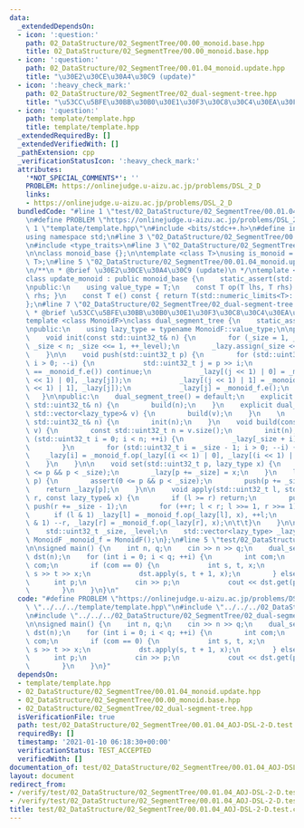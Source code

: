 ```yaml
---
data:
  _extendedDependsOn:
  - icon: ':question:'
    path: 02_DataStructure/02_SegmentTree/00.00_monoid.base.hpp
    title: 02_DataStructure/02_SegmentTree/00.00_monoid.base.hpp
  - icon: ':question:'
    path: 02_DataStructure/02_SegmentTree/00.01.04_monoid.update.hpp
    title: "\u30E2\u30CE\u30A4\u30C9 (update)"
  - icon: ':heavy_check_mark:'
    path: 02_DataStructure/02_SegmentTree/02_dual-segment-tree.hpp
    title: "\u53CC\u5BFE\u30BB\u30B0\u30E1\u30F3\u30C8\u30C4\u30EA\u30FC"
  - icon: ':question:'
    path: template/template.hpp
    title: template/template.hpp
  _extendedRequiredBy: []
  _extendedVerifiedWith: []
  _pathExtension: cpp
  _verificationStatusIcon: ':heavy_check_mark:'
  attributes:
    '*NOT_SPECIAL_COMMENTS*': ''
    PROBLEM: https://onlinejudge.u-aizu.ac.jp/problems/DSL_2_D
    links:
    - https://onlinejudge.u-aizu.ac.jp/problems/DSL_2_D
  bundledCode: "#line 1 \"test/02_DataStructure/02_SegmentTree/00.01.04_AOJ-DSL-2-D.test.cpp\"\
    \n#define PROBLEM \"https://onlinejudge.u-aizu.ac.jp/problems/DSL_2_D\"\n#line\
    \ 1 \"template/template.hpp\"\n#include <bits/stdc++.h>\n#define int int64_t\n\
    using namespace std;\n#line 3 \"02_DataStructure/02_SegmentTree/00.01.04_monoid.update.hpp\"\
    \n#include <type_traits>\n#line 3 \"02_DataStructure/02_SegmentTree/00.00_monoid.base.hpp\"\
    \n\nclass monoid_base {};\n\ntemplate <class T>\nusing is_monoid = std::is_base_of<monoid_base,\
    \ T>;\n#line 5 \"02_DataStructure/02_SegmentTree/00.01.04_monoid.update.hpp\"\n\
    \n/**\n * @brief \u30E2\u30CE\u30A4\u30C9 (update)\n */\ntemplate <typename T>\n\
    class update_monoid : public monoid_base {\n    static_assert(std::is_arithmetic<T>::value);\n\
    \npublic:\n    using value_type = T;\n    const T op(T lhs, T rhs) const { return\
    \ rhs; }\n    const T e() const { return T(std::numeric_limits<T>::max()); }\n\
    };\n#line 7 \"02_DataStructure/02_SegmentTree/02_dual-segment-tree.hpp\"\n\n/**\n\
    \ * @brief \u53CC\u5BFE\u30BB\u30B0\u30E1\u30F3\u30C8\u30C4\u30EA\u30FC\n */\n\
    template <class MonoidF>\nclass dual_segment_tree {\n    static_assert(is_monoid<MonoidF>::value);\n\
    \npublic:\n    using lazy_type = typename MonoidF::value_type;\n\nprotected:\n\
    \    void init(const std::uint32_t& n) {\n        for (_size = 1, _level = 0;\
    \ _size < n; _size <<= 1, ++_level);\n        _lazy.assign(_size << 1, _monoid_f.e());\n\
    \    }\n\n    void push(std::uint32_t p) {\n        for (std::uint32_t i = _level;\
    \ i > 0; --i) {\n            std::uint32_t j = p >> i;\n            if (_lazy[j]\
    \ == _monoid_f.e()) continue;\n            _lazy[(j << 1) | 0] = _monoid_f.op(_lazy[(j\
    \ << 1) | 0], _lazy[j]);\n            _lazy[(j << 1) | 1] = _monoid_f.op(_lazy[(j\
    \ << 1) | 1], _lazy[j]);\n            _lazy[j] = _monoid_f.e();\n        }\n \
    \   }\n\npublic:\n    dual_segment_tree() = default;\n    explicit dual_segment_tree(const\
    \ std::uint32_t& n) {\n        build(n);\n    }\n    explicit dual_segment_tree(const\
    \ std::vector<lazy_type>& v) {\n        build(v);\n    }\n    \n    void build(const\
    \ std::uint32_t& n) {\n        init(n);\n    }\n    void build(const std::vector<lazy_type>&\
    \ v) {\n        const std::uint32_t n = v.size();\n        init(n);\n        for\
    \ (std::uint32_t i = 0; i < n; ++i) {\n            _lazy[_size + i] = v[i];\n\
    \        }\n        for (std::uint32_t i = _size - 1; i > 0; --i) {\n        \
    \    _lazy[i] = _monoid_f.op(_lazy[(i << 1) | 0], _lazy[(i << 1) | 1]);\n    \
    \    }\n    }\n\n    void set(std::uint32_t p, lazy_type x) {\n        assert(0\
    \ <= p && p < _size);\n        _lazy[p += _size] = x;\n    }\n    lazy_type get(std::uint32_t\
    \ p) {\n        assert(0 <= p && p < _size);\n        push(p += _size);\n    \
    \    return _lazy[p];\n    }\n\n    void apply(std::uint32_t l, std::uint32_t\
    \ r, const lazy_type& x) {\n        if (l >= r) return;\n        push(l += _size);\
    \ push(r += _size - 1);\n        for (++r; l < r; l >>= 1, r >>= 1) {\n      \
    \      if (l & 1) _lazy[l] = _monoid_f.op(_lazy[l], x), ++l;\n            if (r\
    \ & 1) --r, _lazy[r] = _monoid_f.op(_lazy[r], x);\n\t\t}\n    }\n\nprotected:\n\
    \    std::uint32_t _size, _level;\n    std::vector<lazy_type> _lazy;\n    const\
    \ MonoidF _monoid_f = MonoidF();\n};\n#line 5 \"test/02_DataStructure/02_SegmentTree/00.01.04_AOJ-DSL-2-D.test.cpp\"\
    \n\nsigned main() {\n    int n, q;\n    cin >> n >> q;\n    dual_segment_tree<update_monoid<std::int32_t>>\
    \ dst(n);\n    for (int i = 0; i < q; ++i) {\n        int com;\n        cin >>\
    \ com;\n        if (com == 0) {\n            int s, t, x;\n            cin >>\
    \ s >> t >> x;\n            dst.apply(s, t + 1, x);\n        } else {\n      \
    \      int p;\n            cin >> p;\n            cout << dst.get(p) << endl;\n\
    \        }\n    }\n}\n"
  code: "#define PROBLEM \"https://onlinejudge.u-aizu.ac.jp/problems/DSL_2_D\"\n#include\
    \ \"../../../template/template.hpp\"\n#include \"../../../02_DataStructure/02_SegmentTree/00.01.04_monoid.update.hpp\"\
    \n#include \"../../../02_DataStructure/02_SegmentTree/02_dual-segment-tree.hpp\"\
    \n\nsigned main() {\n    int n, q;\n    cin >> n >> q;\n    dual_segment_tree<update_monoid<std::int32_t>>\
    \ dst(n);\n    for (int i = 0; i < q; ++i) {\n        int com;\n        cin >>\
    \ com;\n        if (com == 0) {\n            int s, t, x;\n            cin >>\
    \ s >> t >> x;\n            dst.apply(s, t + 1, x);\n        } else {\n      \
    \      int p;\n            cin >> p;\n            cout << dst.get(p) << endl;\n\
    \        }\n    }\n}"
  dependsOn:
  - template/template.hpp
  - 02_DataStructure/02_SegmentTree/00.01.04_monoid.update.hpp
  - 02_DataStructure/02_SegmentTree/00.00_monoid.base.hpp
  - 02_DataStructure/02_SegmentTree/02_dual-segment-tree.hpp
  isVerificationFile: true
  path: test/02_DataStructure/02_SegmentTree/00.01.04_AOJ-DSL-2-D.test.cpp
  requiredBy: []
  timestamp: '2021-01-10 06:18:30+00:00'
  verificationStatus: TEST_ACCEPTED
  verifiedWith: []
documentation_of: test/02_DataStructure/02_SegmentTree/00.01.04_AOJ-DSL-2-D.test.cpp
layout: document
redirect_from:
- /verify/test/02_DataStructure/02_SegmentTree/00.01.04_AOJ-DSL-2-D.test.cpp
- /verify/test/02_DataStructure/02_SegmentTree/00.01.04_AOJ-DSL-2-D.test.cpp.html
title: test/02_DataStructure/02_SegmentTree/00.01.04_AOJ-DSL-2-D.test.cpp
---
```

